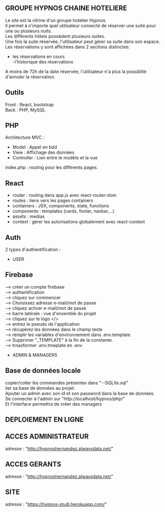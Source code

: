 ##  GROUPE HYPNOS CHAINE HOTELIERE   
  
Le site est la vitrine d'un groupe hotelier Hypnos.  
Il permet à n'importe quel utilisateur connecté de réserver une suite pour une ou plusieurs nuits.  
Les différents hôtels poosèdent plusieurs suites.  
Une fois la suite réservée, l'utilisateur peut gérer sa suite dans son espace.  
Les réservations y sont affichées dans 2 sections distinctes:  
- les réservations en cours   
-l'historique des réservations  
  
A moins de 72h de la date réservée, l'utilisateur n'a plus la possiblité d'annuler la réservation.  
  
## Outils   
Front : React, bootstrap  
Back : PHP, MySQL  
  
## PHP   
Architecture MVC :  
 - Model      : Appel en bdd  
 - View       : Affichage des données  
 - Controller : Lien entre le modèle et la vue  
  
 index.php : routing pour les différents pages.  
  
 ## React   
 - router : routing dans app.js avec react-router-dom  
 - routes : liens vers les pages containers  
 - containers : JSX, components, state, functions   
 - components : templates (cards, footer, navbar,...)   
 - assets : medias  
 - context : gérer les autorisations globalement avec react-context  
   
  
## Auth   
2 types d'authentification :  
- USER  
## Firebase   
  --> créer un compte firebase   
  --> authentification  
  --> cliquez sur commencer  
  --> Choisissez adresse e-mail/mot de passe  
  --> cliquez activer e-mail/mot de passe  
  --> barre latérale : vue d'ensemble du projet  
  --> cliquez sur le logo </>  
  --> entrez le pseudo de l'application  
  --> récupérez les données dans le champ texte  
  --> remplir les variables d'environnement dans .env.template.   
  --> Supprimer "_TEMPLATE" à la fin de la constante.  
  --> trnasformer .env.tmeplate en .env  
  
- ADMIN & MANAGERS  
 ## Base de données locale   
copier/coller les commandes présentes dans "--SQLite.sql"  
lier sa base de données au projet.  
Ajouter un admin avec son id et son password dans la base de données.  
Se connecter à l'admin sur "http://localhost/hypnos/php/"  
Et l'interface permettra de créer des managers  
  
  
## DEPLOIEMENT EN LIGNE   
  
  ## ACCES ADMINISTRATEUR   
  adresse : "http://hypnoshernandez.alwaysdata.net/"  
  
  ## ACCES GERANTS   
  adresse : "http://hypnoshernandez.alwaysdata.net/"  
  
  ## SITE   
  adresse : "https://hypnos-studi.herokuapp.com/"  



